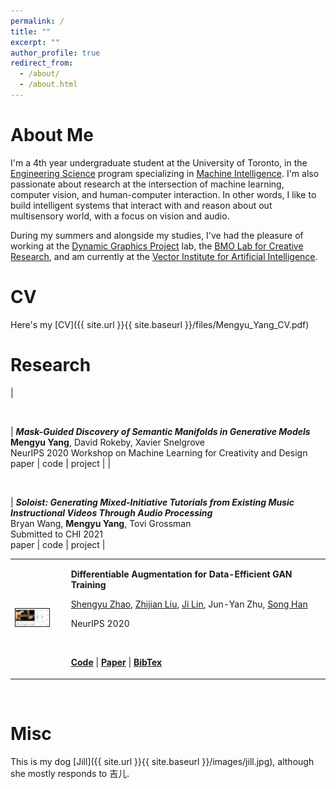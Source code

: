 ```yaml
---
permalink: /
title: ""
excerpt: ""
author_profile: true
redirect_from: 
  - /about/
  - /about.html
---
```


About Me
======
I'm a 4th year undergraduate student at the University of Toronto, in the [Engineering Science](https://engsci.utoronto.ca/explore_our_program/about_engsci/) program specializing in [Machine Intelligence](https://engsci.utoronto.ca/explore_our_program/majors/machine-intelligence/). I'm also passionate about research at the intersection of machine learning, computer vision, and human-computer interaction. In other words, I like to build intelligent systems that interact with and reason about out multisensory world, with a focus on vision and audio. 

During my summers and alongside my studies, I've had the pleasure of working at the [Dynamic Graphics Project](https://www.dgp.toronto.edu/) lab, the [BMO Lab for Creative Research](https://bmolab.artsci.utoronto.ca/), and am currently at the [Vector Institute for Artificial Intelligence](https://vectorinstitute.ai/).  

CV
======
Here's my [CV]({{ site.url }}{{ site.baseurl }}/files/Mengyu_Yang_CV.pdf)

Research 
======
| <figure style="width: 300px"> <img src="{{ site.url }}{{ site.baseurl }}/images/valley.gif" alt=""> </figure> | ***Mask-Guided Discovery of Semantic Manifolds in Generative Models***<br/>**Mengyu Yang**, David Rokeby, Xavier Snelgrove <br/> NeurIPS 2020 Workshop on Machine Learning for Creativity and Design <br/> paper \| code \| project |
| <figure style="width: 300px"> <img src="{{ site.url }}{{ site.baseurl }}/images/guitar.png" alt=""> </figure> | ***Soloist: Generating Mixed-Initiative Tutorials from Existing Music Instructional Videos Through Audio Processing***<br/>Bryan Wang, **Mengyu Yang**, Tovi Grossman <br/> Submitted to CHI 2021 <br/> paper \| code \| project |

<table border="0">
  <tbody><tr>
    <td width="140"><a href="https://github.com/mit-han-lab/data-efficient-gans"><img src="images/guitar.png" border="1"width="210"></a></td>
    <td width="20"></td>
    <td valign="middle" width="900"><p class="content"><strong>Differentiable Augmentation for Data-Efficient GAN Training</strong></p>
      <p class="content"><a href="https://scholar.google.com/citations?user=gLCdw70AAAAJ&hl=zh-CN">Shengyu Zhao</a>, <a href="http://zhijianliu.com/">Zhijian Liu</a>,  <a href="http://linji.me/">Ji Lin</a>, Jun-Yan Zhu, <a href="https://songhan.mit.edu/">Song Han</a></p>
      <p class="content">NeurIPS 2020</p>
  <p class="margin-small">&nbsp;</p>
	   <p class="content">
			<strong> <a href="https://github.com/mit-han-lab/data-efficient-gans">Code</a></strong> |
			<strong><a href="https://arxiv.org/pdf/2006.10738">Paper</a></strong> |
			<strong><a href="projects/diffaugment/zhao_arxiv2020.txt">BibTex</a></strong> <br> </p>  </tr>
</tbody></table>
<p class="margin-small">&nbsp;</p>


Misc
======
This is my dog [Jill]({{ site.url }}{{ site.baseurl }}/images/jill.jpg), although she mostly responds to 吉儿. 
